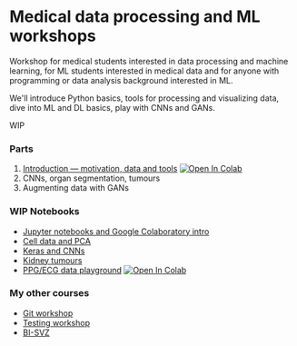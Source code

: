 # Medical data processing and ML workshops

<!-- [![Open In Colab](https://colab.research.google.com/assets/colab-badge.svg)](https://colab.research.google.com/github/jakubzitny/medml-workshops) -->


Workshop for medical students interested in data processing and machine learning, for ML students interested in medical data and for anyone with programming or data analysis background interested in ML.


We'll introduce Python basics, tools for processing and visualizing data, dive into ML and DL basics, play with CNNs and GANs.

WIP


### Parts

1. [Introduction — motivation, data and tools](./introduction.ipynb)  [![Open In Colab](https://colab.research.google.com/assets/colab-badge.svg)](https://colab.research.google.com/github/jakubzitny/medml-workshops/blob/master/introduction.ipynb)
2. CNNs, organ segmentation, tumours
3. Augmenting data with GANs


### WIP Notebooks

- [Jupyter notebooks and Google Colaboratory intro](./jupyter-introduction.ipynb)
- [Cell data and PCA](./cells-pca.ipynb)
- [Keras and CNNs](./colab-keras-intro.ipynb)
- [Kidney tumours](./kidney-tumours.ipynb)
- [PPG/ECG data playground](./ppg-ecg-playground.ipynb) [![Open In Colab](https://colab.research.google.com/assets/colab-badge.svg)](https://colab.research.google.com/github/jakubzitny/medml-workshops/blob/master/ppg-ecg-playground.ipynb)


### My other courses

- [Git workshop](https://github.com/webdev-js-evenings/git-workshop)
- [Testing workshop](https://github.com/webdev-js-evenings/testing-workshop)
- [BI-SVZ](https://github.com/ImprolabFIT/BI-SVZ-coursework/blob/master/tutorials/index.adoc)
